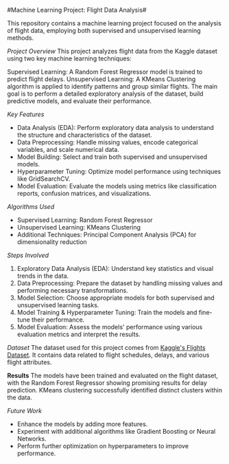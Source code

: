   #Machine Learning Project: Flight Data Analysis#

This repository contains a machine learning project focused on the analysis of flight data, employing both supervised and unsupervised learning methods.

*Project Overview*
This project analyzes flight data from the Kaggle dataset using two key machine learning techniques:

Supervised Learning: A Random Forest Regressor model is trained to predict flight delays.
Unsupervised Learning: A KMeans Clustering algorithm is applied to identify patterns and group similar flights.
The main goal is to perform a detailed exploratory analysis of the dataset, build predictive models, and evaluate their performance.

*Key Features*
* Data Analysis (EDA): Perform exploratory data analysis to understand the structure and characteristics of the dataset.
* Data Preprocessing: Handle missing values, encode categorical variables, and scale numerical data.
* Model Building: Select and train both supervised and unsupervised models.
* Hyperparameter Tuning: Optimize model performance using techniques like GridSearchCV.
* Model Evaluation: Evaluate the models using metrics like classification reports, confusion matrices, and visualizations.

*Algorithms Used*
* Supervised Learning: Random Forest Regressor
* Unsupervised Learning: KMeans Clustering
* Additional Techniques: Principal Component Analysis (PCA) for dimensionality reduction

*Steps Involved*
1. Exploratory Data Analysis (EDA): Understand key statistics and visual trends in the data.
2. Data Preprocessing: Prepare the dataset by handling missing values and performing necessary transformations.
3. Model Selection: Choose appropriate models for both supervised and unsupervised learning tasks.
4. Model Training & Hyperparameter Tuning: Train the models and fine-tune their performance.
5. Model Evaluation: Assess the models' performance using various evaluation metrics and interpret the results.

*Dataset*
The dataset used for this project comes from [Kaggle's Flights Dataset](https://www.kaggle.com/datasets/mahoora00135/flights). It contains data related to flight schedules, delays, and various flight attributes.

**Results**
The models have been trained and evaluated on the flight dataset, with the Random Forest Regressor showing promising results for delay prediction. KMeans clustering successfully identified distinct clusters within the data.

*Future Work*
* Enhance the models by adding more features.
* Experiment with additional algorithms like Gradient Boosting or Neural Networks.
* Perform further optimization on hyperparameters to improve performance.
